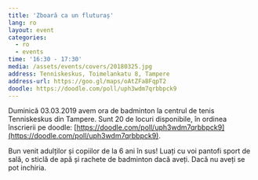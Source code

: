 ```yaml
---
title: 'Zboară ca un fluturaș'
lang: ro
layout: event
categories:
  - ro
  - events
time: '16:30 - 17:30'
media: /assets/events/covers/20180325.jpg
address: Tenniskeskus, Toimelankatu 8, Tampere
address-url: https://goo.gl/maps/oAtZFaBFqpT2
doodle: https://doodle.com/poll/uph3wdm7qrbbpck9
---
```


Duminică 03.03.2019 avem ora de badminton la centrul de tenis Tenniskeskus din Tampere. Sunt 20 de locuri disponibile, în ordinea înscrierii pe doodle: [https://doodle.com/poll/uph3wdm7qrbbpck9](https://doodle.com/poll/uph3wdm7qrbbpck9).

Bun venit adulților și copiilor de la 6 ani în sus! Luați cu voi pantofi sport de sală, o sticlă de apă și rachete de badminton dacă aveți. Dacă nu aveți se pot inchiria.
